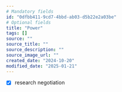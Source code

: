 ```yaml
---
# Mandatory fields
id: "0dfbb411-9cd7-4bbd-ab03-d5b22e2a03be"
# Optional fields
title: "Power"
tags: []
source: ""
source_title: ""
source_description: ""
source_image_url: ""
created_date: "2024-10-20"
modified_date: "2025-01-21"
---
```

- [x] research negotiation